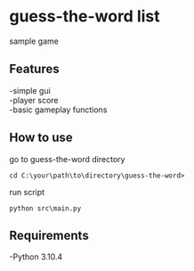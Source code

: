 # guess-the-word list
sample game

## Features
 -simple gui  
 -player score  
 -basic gameplay functions  

## How to use
go to guess-the-word directory  
```
cd C:\your\path\to\directory\guess-the-word>
```
run script  
```
python src\main.py
```
## Requirements
-Python 3.10.4 
